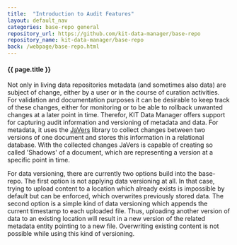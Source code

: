 ```yaml
---
title:  "Introduction to Audit Features"
layout: default_nav
categories: base-repo general
repository_url: https://github.com/kit-data-manager/base-repo
repository_name: kit-data-manager/base-repo
back: /webpage/base-repo.html
---
```


#### {{ page.title }}

Not only in living data repositories metadata (and sometimes also data) are subject of change, either by a user or in the course of curation activities. For validation and documentation purposes it can be desirable 
to keep track of these changes, either for monitoring or to be able to rollback unwanted changes at a later point in time. Therefor, KIT Data Manager offers support for capturing audit information and versioning of 
metadata and data. For metadata, it uses the [JaVers](https://javers.org/) library to collect changes between two versions of one document and stores this information in a relational database. With the collected changes
JaVers is capable of creating so called 'Shadows' of a document, which are representing a version at a specific point in time.

For data versioning, there are currently two options build into the base-repo. The first option is not applying data versioning at all. In that case, trying to upload content to a location which already exists is impossible by default but can be enforced, which overwrites previously stored data. The second option is a simple kind of data versioning which appends the current timestamp to each uploaded file. Thus, uploading another version of data to an existing location will result in a new version of the related metadata entity pointing to a new file. Overwriting existing content is not possible while using this kind of versioning.